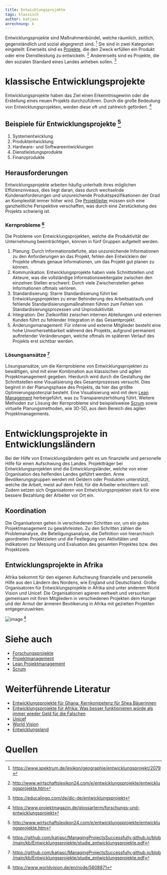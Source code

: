 ```yaml
---
title: Entwicklungsprojekte
tags: klassisch
author: katjasc
anrechnung: k
---
```


Entwicklungsprojekte sind Maßnahmenbündel, welche räumlich, zeitlich, gegenständlich und sozial abgegrenzt sind. [^1] Sie sind in zwei Kategorien eingeteilt: Einerseits sind es [Projekte](Projekt.md), die den Zweck erfüllen ein Produkt oder eine Dienstleistung zu entwickeln. [^2] Andererseits sind es Projekte, die den sozialen Standard eines Landes anheben sollen. [^3]


# klassische Entwicklungsprojekte

Entwicklungsprojekte haben das Ziel einen Erkenntnisgewinn oder die Erstellung eines neuen Projekts durchzuführen. Durch die große Bedeutung von Entwicklungsprojekten, werden diese oft und zahlreich gefördert. [^4]

## Beispiele für Entwicklungsprojekte [^2]
1.	Systementwicklung
2.	Produktentwicklung
3.	Hardware- und Softwareentwicklungen
4.	Dienstleistungsprodukte
5.	Finanzprodukte 


## Herausforderungen 
Entwicklungsprojekte arbeiten häufig unterhalb ihres möglichen Effizienzniveaus, dies liegt daran, dass durch wechselnde Kundenanforderungen und unzureichende Produktspezifikationen der Grad an Komplexität immer höher wird. Die [Projektleiter](Projektleiter.md) müssen sich eine ganzheitliche Perspektive verschaffen, was durch eine Zerstückelung des Projekts schwierig ist. 

### Kernprobleme [^5]
Die Probleme von Entwicklungsprojekten, welche die Produktivität der Unternehmung beeinträchtigen, können in fünf Gruppen aufgeteilt werden.
1.	Planung: Durch Informationsdefizite, also unzureichende Informationen zu den Anforderungen an das Projekt, fehlen den Entwicklern der Projekte oftmals genaue Informationen, um das Projekt gut planen zu können. 
2.	Kommunikation: Entwicklungsprojekte haben viele Schnittstellen und Akteure, was die vollständige Informationsweitergabe zwischen den einzelnen Stellen erschwert. Durch viele Zwischenstellen gehen Informationen oftmals verloren. 
3.	Standardisierung: Starre Standardisierung führt bei Entwicklungsprojekten zu einer Behinderung des Arbeitsablaufs und fehlende Standardisierungsmaßnahmen führen zum Fehlen von Standardisierungsprozessen und Unproduktivität. 
4.	Integration: Der Zielkonflikt zwischen internen Abteilungen und externen Kunden führt zu fehlender Integration in das Gesamtprojekt. 
5.	Änderungsmanagement: Für interne und externe Mitglieder besteht eine hohe Unvorhersehbarkeit während des Projekts, aufgrund permanent auftretender Veränderungen, welche oftmals im späteren Verlauf des Projekts erst sichtbar werden. 

### Lösungsansätze [^5]
Lösungsansätze, um die Kernprobleme von Entwicklungsprojekten zu bewältigen, sind mit einer Kombination aus klassischen und agilen Projektmanagement gegeben. Hierdurch wird durch die Gestaltung der Schnittstellen eine Visualisierung des Gesamtprozesses versucht. 
Dies beginnt in der Planungsphase des Projekts, da hier das größte Optimierungspotenzial besteht. Eine Visualisierung wird mit dem [Lean Management](Lean_Projektmanagement.md) herbeigeführt, was zu Transparenzerhöhung führt. 
Weitere Methoden zur Lösung der Kernprobleme sind beispielsweise [Scrum](SCRUM.md) sowie virtuelle Planungsmethoden, wie 3D-5D, aus dem Bereich des agilen Projektmanagements. 

# Entwicklungsprojekte in Entwicklungsländern
Bei der Hilfe von Entwicklungsländern geht es um finanzielle und personelle Hilfe für einen Aufschwung des Landes. Projektträger bei Entwicklungsprojekten sind die Entwicklungsländer, welche von einer Organisation des helfenden Landes geführt werden. Arme Bevölkerungsgruppen werden mit Geldern oder Produkten unterstützt, welche die Arbeit, meist auf dem Feld, für die Arbeiter erleichtern soll. Zudem setzen sich Organisatoren von Entwicklungsprojekten stark für eine bessere Bezahlung der Arbeiter vor Ort ein.

## Koordination
Die Organisatoren gehen in verschiedenen Schritten vor, um ein gutes Projektmanagement zu gewährleisten. Zu den Schritten zählen die Problemanalyse, die Beteiligungsanalyse, die Definition von hierarchisch geordneten Projektzielen und die Festlegung von Aktivitäten und Indikatoren zur Messung und Evaluation des gesamten Projektes bzw. des Projektziels.

## Entwicklungsprojekte in Afrika 
Afrika bekommt für den eigenen Aufschwung finanzielle und personelle Hilfe aus den Ländern des Nordens, wie England und Deutschland. Große Organisatoren für Entwicklungsprojekte in Afrika sind unter anderem World Vision und Unicef. Die Organisationen agieren weltweit und versuchen gemeinsam mit Ihren Mitgliedern in verschiedenen Projekten dem Hunger und der Armut der ärmeren Bevölkerung in Afrika mit gezielten Projekten entgegenzuwirken.

![image](https://user-images.githubusercontent.com/92788192/140933964-7f8ca063-4692-41e5-8eb4-6f0e326acf9d.png) [^6]



# Siehe auch

* [Forschungsprojekte](https://github.com/ManagingProjectsSuccessfully/ManagingProjectsSuccessfully.github.io/blob/main/kb/Forschungsprojekte.md )
* [Projektmanagement](https://github.com/ManagingProjectsSuccessfully/ManagingProjectsSuccessfully.github.io/blob/251ed807e5e5129d54c5a8cebf672b80cdaa2185/kb/Projektmanagement.md)
* [Lean Projektmanagement](https://github.com/ManagingProjectsSuccessfully/ManagingProjectsSuccessfully.github.io/blob/main/kb/Lean_Projektmanagement.md)
* [Scrum](https://github.com/ManagingProjectsSuccessfully/ManagingProjectsSuccessfully.github.io/blob/main/kb/SCRUM.md)


# Weiterführende Literatur

* [Entwicklungsprojekte für Ghana: Kernkompetenz für Shea Bäuerinnen](https://www.faz.net/aktuell/gesellschaft/entwicklungsprojekt-in-ghana-kernkompetenz-fuer-shea-baeuerinnen-11485493.html )
* [Entwicklungsprojekte für Afrika: Was besser funktionieren würde als immer wieder Geld für die Falschen]( https://www.spiegel.de/ausland/entwicklungsprojekte-fuer-afrika-was-wirklich-helfen-wuerde-a-11767c47-e20d-44cf-b15f-554b5fc7d7a4)
* [Unicef](https://www.unicef.de/helfen/corona-weltweit?sem=1&un_source=google&un_medium=cpc&un_campaign=C_Brand_Unicef_Desktop&un_content=Unicef_mt-e&un_term=unicef&gclid=CjwKCAiA1aiMBhAUEiwACw25MbhGgGKG_KUtzkeEQqGmDa17U2Q0DEuGsrHCYkCLumbkjgsACu_hdhoCHW8QAvD_BwE)
* [World Vision](https://www.worldvision.de/)
* [Entwicklungsland](https://de.wikipedia.org/wiki/Entwicklungsland)


# Quellen

[^1]:	https://www.spektrum.de/lexikon/geographie/entwicklungsprojekt/2079 

[^2]:	http://www.wirtschaftslexikon24.com/e/entwicklungsprojekte/entwicklungsprojekte.htm 

[^3]: https://educalingo.com/de/dic-de/entwicklungsprojekt

[^4]: https://www.projektmagazin.de/glossarterm/forschungs-und-entwicklungsprojekt

[^5]: https://github.com/katjasc/ManagingProjectsSuccessfully.github.io/blob/main/kb/Entwicklungsprojekte/studie_entwicklungsprojekte.pdf

[^6]: https://www.worldvision.de/en/node/5608871
